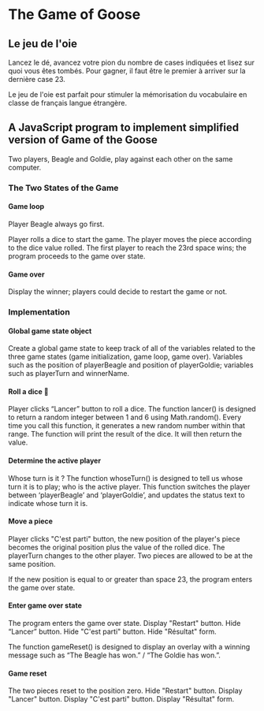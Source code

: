 # The Game of Goose 
## Le jeu de l'oie

Lancez le dé, avancez votre pion du nombre de cases indiquées et lisez sur quoi vous êtes tombés. Pour gagner, il faut être le premier à arriver sur la dernière case 23.

Le jeu de l'oie est parfait pour stimuler la mémorisation du vocabulaire en classe de français langue étrangère.

## A JavaScript program to implement simplified version of Game of the Goose

Two players, Beagle and Goldie, play against each other on the same computer.

### The Two States of the Game

#### Game loop
Player Beagle always go first. 

Player rolls a dice to start the game. The player moves the piece according to the dice value rolled. The first player to reach the 23rd space wins; the program proceeds to the game over state.

#### Game over
Display the winner; players could decide to restart the game or not.

### Implementation
#### Global game state object
Create a global game state to keep track of all of the variables related to the three game states (game initialization, game loop, game over). Variables such as the position of playerBeagle and position of playerGoldie; variables such as playerTurn and winnerName.

#### Roll a dice 🎲
Player clicks “Lancer” button to roll a dice. The function lancer() is designed to return a random integer between 1 and 6 using Math.random(). Every time you call this function, it generates a new random number within that range. The function will print the result of the dice. It will then return the value.

#### Determine the active player
Whose turn is it ? The function whoseTurn() is designed to tell us whose turn it is to play; who is the active player. This function switches the player between ‘playerBeagle’ and ‘playerGoldie’, and updates the status text to indicate whose turn it is.

#### Move a piece
Player clicks "C'est parti" button, the new position of the player's piece becomes the original position plus the value of the rolled dice. The playerTurn changes to the other player. Two pieces are allowed to be at the same position. 

If the new position is equal to or greater than space 23, the program enters the game over state.

#### Enter game over state
The program enters the game over state. Display "Restart" button. Hide “Lancer” button. Hide "C'est parti" button. Hide "Résultat" form. 

The function gameReset() is designed to display an overlay with a winning message such as “The Beagle has won.” / “The Goldie has won.”. 

#### Game reset
The two pieces reset to the position zero. Hide "Restart" button. Display "Lancer" button. Display "C'est parti" button. Display "Résultat" form.